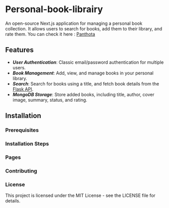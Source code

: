 # Personal-book-librairy

An open-source Next.js application for managing a personal book collection. It allows users to search for books, add them to their library, and rate them.
You can check it here : [Panthota]()

## Features

- ***User Authentication***: Classic email/password authentication for multiple users.
- ***Book Management***: Add, view, and manage books in your personal library.
- ***Search***: Search for books using a title, and fetch book details from the [Flask API](https://github.com/Spaames/Babelio-scraping-api).
- ***MongoDB Storage***: Store added books, including title, author, cover image, summary, status, and rating.

## Installation

### Prerequisites

### Installation Steps

### Pages

### Contributing

### License
This project is licensed under the MIT License - see the LICENSE file for details.

